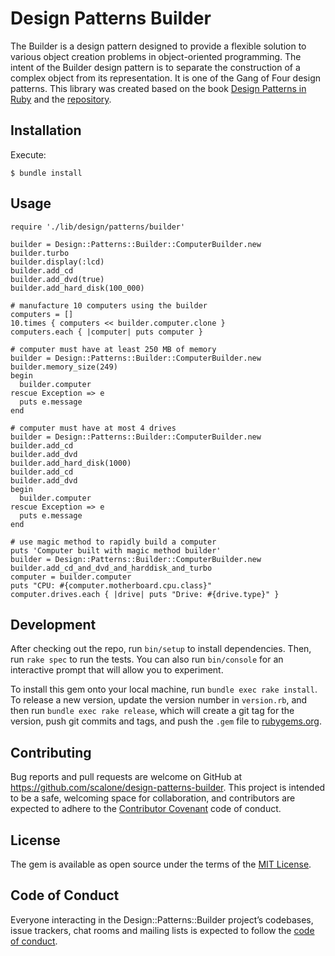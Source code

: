 # Design Patterns Builder

The Builder is a design pattern designed to provide a flexible solution to various object creation problems in object-oriented programming. The intent of the Builder design pattern is to separate the construction of a complex object from its representation. It is one of the Gang of Four design patterns.
This library was created based on the book [Design Patterns in Ruby](https://www.amazon.com.br/Design-Patterns-Ruby-Russ-Olsen/dp/0321490452) and the [repository](https://github.com/nslocum/design-patterns-in-ruby).

## Installation

Execute:

    $ bundle install

## Usage

```
require './lib/design/patterns/builder'

builder = Design::Patterns::Builder::ComputerBuilder.new
builder.turbo
builder.display(:lcd)
builder.add_cd
builder.add_dvd(true)
builder.add_hard_disk(100_000)

# manufacture 10 computers using the builder
computers = []
10.times { computers << builder.computer.clone }
computers.each { |computer| puts computer }

# computer must have at least 250 MB of memory
builder = Design::Patterns::Builder::ComputerBuilder.new
builder.memory_size(249)
begin
  builder.computer
rescue Exception => e
  puts e.message
end

# computer must have at most 4 drives
builder = Design::Patterns::Builder::ComputerBuilder.new
builder.add_cd
builder.add_dvd
builder.add_hard_disk(1000)
builder.add_cd
builder.add_dvd
begin
  builder.computer
rescue Exception => e
  puts e.message
end

# use magic method to rapidly build a computer
puts 'Computer built with magic method builder'
builder = Design::Patterns::Builder::ComputerBuilder.new
builder.add_cd_and_dvd_and_harddisk_and_turbo
computer = builder.computer
puts "CPU: #{computer.motherboard.cpu.class}"
computer.drives.each { |drive| puts "Drive: #{drive.type}" }
```

## Development

After checking out the repo, run `bin/setup` to install dependencies. Then, run `rake spec` to run the tests. You can also run `bin/console` for an interactive prompt that will allow you to experiment.

To install this gem onto your local machine, run `bundle exec rake install`. To release a new version, update the version number in `version.rb`, and then run `bundle exec rake release`, which will create a git tag for the version, push git commits and tags, and push the `.gem` file to [rubygems.org](https://rubygems.org).

## Contributing

Bug reports and pull requests are welcome on GitHub at https://github.com/scalone/design-patterns-builder. This project is intended to be a safe, welcoming space for collaboration, and contributors are expected to adhere to the [Contributor Covenant](http://contributor-covenant.org) code of conduct.

## License

The gem is available as open source under the terms of the [MIT License](https://opensource.org/licenses/MIT).

## Code of Conduct

Everyone interacting in the Design::Patterns::Builder project’s codebases, issue trackers, chat rooms and mailing lists is expected to follow the [code of conduct](https://github.com/scalone/design-patterns-builder/blob/master/CODE_OF_CONDUCT.md).
